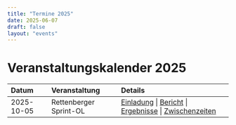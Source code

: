 ```yaml
---
title: "Termine 2025"
date: 2025-06-07
draft: false
layout: "events"
---
```


# Veranstaltungskalender 2025

| Datum | Veranstaltung | Details |
|:--|:--|:--|
| 2025-10-05 | Rettenberger Sprint-OL | [Einladung](/posts/rettenberger-sprint-ol-2025/) \| [Bericht](/posts/2025-10-05_bericht_rettenberger_ol/) \| [Ergebnisse](/img/posts/2025-10-05_bericht_rettenberger_ol/Ergebnis_Rettenberg.pdf) \| [Zwischenzeiten](/img/posts/2025-10-05_bericht_rettenberger_ol/Zwischenzeiten_Rettenberg.pdf) |
